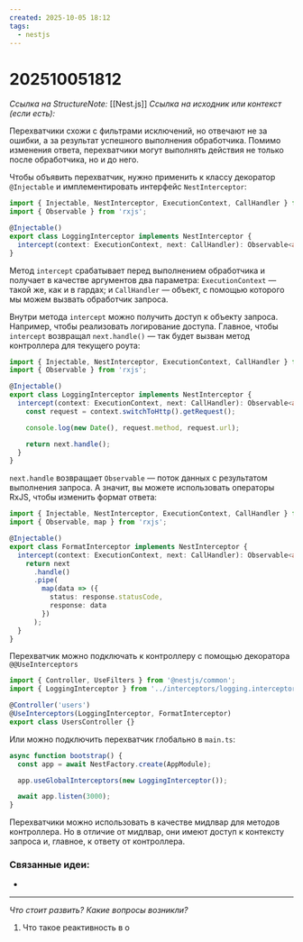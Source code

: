 ```yaml
---
created: 2025-10-05 18:12
tags:
  - nestjs
---
```

# 202510051812
*Ссылка на StructureNote:* [[Nest.js]]
*Ссылка на исходник или контекст (если есть):* 

Перехватчики схожи с фильтрами исключений, но отвечают не за ошибки, а за результат успешного выполнения обработчика. Помимо изменения ответа, перехватчики могут выполнять действия не только после обработчика, но и до него.

Чтобы объявить перехватчик, нужно применить к классу декоратор `@Injectable` и имплементировать интерфейс `NestInterceptor`:
```ts
import { Injectable, NestInterceptor, ExecutionContext, CallHandler } from '@nestjs/common';
import { Observable } from 'rxjs';

@Injectable()
export class LoggingInterceptor implements NestInterceptor {
  intercept(context: ExecutionContext, next: CallHandler): Observable<any> {}
}
```
Метод `intercept` срабатывает перед выполнением обработчика и получает в качестве аргументов два параметра: `ExecutionContext` — такой же, как и в гардах; и `CallHandler` — объект, с помощью которого мы можем вызвать обработчик запроса.

Внутри метода `intercept` можно получить доступ к объекту запроса. Например, чтобы реализовать логирование доступа. Главное, чтобы `intercept` возвращал `next.handle()` — так будет вызван метод контроллера для текущего роута:
```ts
import { Injectable, NestInterceptor, ExecutionContext, CallHandler } from '@nestjs/common';
import { Observable } from 'rxjs';

@Injectable()
export class LoggingInterceptor implements NestInterceptor {
  intercept(context: ExecutionContext, next: CallHandler): Observable<any> {
    const request = context.switchToHttp().getRequest();

    console.log(new Date(), request.method, request.url);

    return next.handle();
  }
}
```
`next.handle` возвращает `Observable` — поток данных с результатом выполнения запроса. А значит, вы можете использовать операторы RxJS, чтобы изменить формат ответа:
```ts
import { Injectable, NestInterceptor, ExecutionContext, CallHandler } from '@nestjs/common';
import { Observable, map } from 'rxjs';

@Injectable()
export class FormatInterceptor implements NestInterceptor {
  intercept(context: ExecutionContext, next: CallHandler): Observable<any> {
    return next
      .handle()
      .pipe(
        map(data => ({
          status: response.statusCode,
          response: data
        })
      );
  }
}
```
Перехватчик можно подключать к контроллеру с помощью декоратора `@@UseInterceptors`
```ts
import { Controller, UseFilters } from '@nestjs/common';
import { LoggingInterceptor } from '../interceptors/logging.interceptor';

@Controller('users')
@UseInterceptors(LoggingInterceptor, FormatInterceptor)
export class UsersController {}
```
Или можно подключить перехватчик глобально в `main.ts`:
```ts
async function bootstrap() {
  const app = await NestFactory.create(AppModule);

  app.useGlobalInterceptors(new LoggingInterceptor());

  await app.listen(3000);
}
```
Перехватчики можно использовать в качестве мидлвар для методов контроллера. Но в отличие от мидлвар, они имеют доступ к контексту запроса и, главное, к ответу от контроллера.
### Связанные идеи:
* 
---

*Что стоит развить? Какие вопросы возникли?*
1) Что такое реактивность в о